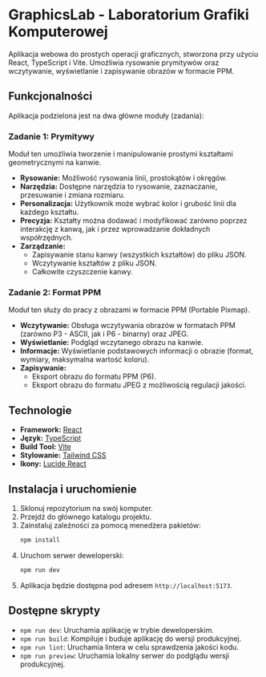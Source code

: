 # GraphicsLab - Laboratorium Grafiki Komputerowej

Aplikacja webowa do prostych operacji graficznych, stworzona przy użyciu React, TypeScript i Vite. Umożliwia rysowanie prymitywów oraz wczytywanie, wyświetlanie i zapisywanie obrazów w formacie PPM.

## Funkcjonalności

Aplikacja podzielona jest na dwa główne moduły (zadania):

### Zadanie 1: Prymitywy

Moduł ten umożliwia tworzenie i manipulowanie prostymi kształtami geometrycznymi na kanwie.

- **Rysowanie:** Możliwość rysowania linii, prostokątów i okręgów.
- **Narzędzia:** Dostępne narzędzia to rysowanie, zaznaczanie, przesuwanie i zmiana rozmiaru.
- **Personalizacja:** Użytkownik może wybrać kolor i grubość linii dla każdego kształtu.
- **Precyzja:** Kształty można dodawać i modyfikować zarówno poprzez interakcję z kanwą, jak i przez wprowadzanie dokładnych współrzędnych.
- **Zarządzanie:**
  - Zapisywanie stanu kanwy (wszystkich kształtów) do pliku JSON.
  - Wczytywanie kształtów z pliku JSON.
  - Całkowite czyszczenie kanwy.

### Zadanie 2: Format PPM

Moduł ten służy do pracy z obrazami w formacie PPM (Portable Pixmap).

- **Wczytywanie:** Obsługa wczytywania obrazów w formatach PPM (zarówno P3 - ASCII, jak i P6 - binarny) oraz JPEG.
- **Wyświetlanie:** Podgląd wczytanego obrazu na kanwie.
- **Informacje:** Wyświetlanie podstawowych informacji o obrazie (format, wymiary, maksymalna wartość koloru).
- **Zapisywanie:**
  - Eksport obrazu do formatu PPM (P6).
  - Eksport obrazu do formatu JPEG z możliwością regulacji jakości.

## Technologie

- **Framework:** [React](https://react.dev/)
- **Język:** [TypeScript](https://www.typescriptlang.org/)
- **Build Tool:** [Vite](https://vitejs.dev/)
- **Stylowanie:** [Tailwind CSS](https://tailwindcss.com/)
- **Ikony:** [Lucide React](https://lucide.dev/guide/packages/lucide-react)

## Instalacja i uruchomienie

1.  Sklonuj repozytorium na swój komputer.
2.  Przejdź do głównego katalogu projektu.
3.  Zainstaluj zależności za pomocą menedżera pakietów:
    ```bash
    npm install
    ```
4.  Uruchom serwer deweloperski:
    ```bash
    npm run dev
    ```
5.  Aplikacja będzie dostępna pod adresem `http://localhost:5173`.

## Dostępne skrypty

- `npm run dev`: Uruchamia aplikację w trybie deweloperskim.
- `npm run build`: Kompiluje i buduje aplikację do wersji produkcyjnej.
- `npm run lint`: Uruchamia lintera w celu sprawdzenia jakości kodu.
- `npm run preview`: Uruchamia lokalny serwer do podglądu wersji produkcyjnej.
